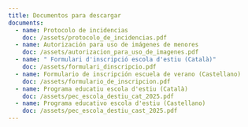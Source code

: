 ```yaml
---
title: Documentos para descargar
documents:
  - name: Protocolo de incidencias
    doc: /assets/protocolo_de_incidencias.pdf
  - name: Autorización para uso de imágenes de menores
    doc: /assets/autorizacion_para_uso_de_imagenes.pdf
  - name: " Formulari d'inscripció escola d'estiu (Català)"
    doc: /assets/formulari_dinscripcio.pdf
  - name: Formulario de inscripción escuela de verano (Castellano)
    doc: /assets/formulario_de_inscripcion.pdf
  - name: Programa educatiu escola d'estiu (Català)
    doc: /assets/pec_escola_destiu_cat_2025.pdf
  - name: Programa educativo escola d'estiu (Castellano)
    doc: /assets/pec_escola_destiu_cast_2025.pdf
---
```

